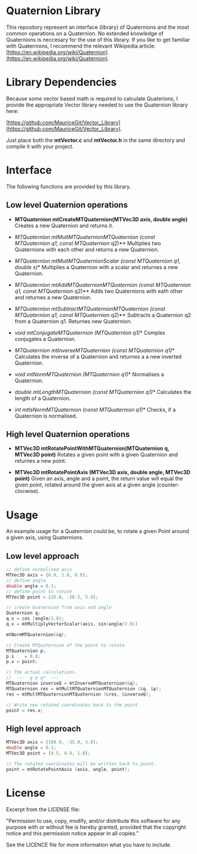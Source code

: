 # Quaternion Library

This repository represent an interface (library) of Quaternions and the most common operations on a Quaternion.
No extended knowledge of Quaternions is neccesary for the use of this library. If you like to get familiar with Quaternions,
I recommend the relevant Wikipedia article: [https://en.wikipedia.org/wiki/Quaternion](https://en.wikipedia.org/wiki/Quaternion).

# Library Dependencies

Because some vector based math is required to calculate Quaterions, I provide the appropriate Vector library needed to use the Quaternion library here:

[https://github.com/MauriceGit/Vector_Library](https://github.com/MauriceGit/Vector_Library).

Just place both the **mtVector.c** and **mtVector.h** in the same directory and compile it with your project.

# Interface

The following functions are provided by this library.

## Low level Quaternion operations

* **MTQuaternion mtCreateMTQuaternion(MTVec3D axis, double angle)**
    Creates a new Quaternion and returns it.

* **MTQuaternion mtMultMTQuaternionMTQuaternion (const MTQuaternion* q1, const MTQuaternion* q2)**
    Multiplies two Quaternions with each other and returns a new Quaternion.

* **MTQuaternion mtMultMTQuaternionScalar (const MTQuaternion* q1, double s)**
    Multiplies a Quaternion with a scalar and returnes a new Quaternion.

* **MTQuaternion mtAddMTQuaternionMTQuaternion (const MTQuaternion* q1, const MTQuaternion* q2)**
    Adds two Quaternions with eath other and returnes a new Quaternion.

* **MTQuaternion mtSubtractMTQuaternionMTQuaternion (const MTQuaternion* q1, const MTQuaternion* q2)**
    Subtracts a Quaternion q2 from a Quaternion q1. Returnes new Quaternion.

* **void mtConjugateMTQuaternion (MTQuaternion* q1)**
    Complex conjugates a Quaternion.

* **MTQuaternion mtInverseMTQuaternion (const MTQuaternion* q1)**
    Calculates the inverse of a Quaternion and returnes a a new inverted Quaternion.

* **void mtNormMTQuaternion (MTQuaternion* q1)**
    Normalises a Quaternion.

* **double mtLengthMTQuaternion (const MTQuaternion* q1)**
    Calculates the length of a Quaternion.

* **int mtIsNormMTQuaternion (const MTQuaternion* q1)**
    Checks, if a Quaternion is normalised.

## High level Quaternion operations

* **MTVec3D mtRotatePointWithMTQuaternion(MTQuaternion q, MTVec3D point)**
    Rotates a given point with a given Quaternion and returnes a new point.

* **MTVec3D mtRotatePointAxis (MTVec3D axis, double angle, MTVec3D point)**
    Given an axis, angle and a point, the return value will equal the given point, rotated around the given axis at a given angle (counter-clocwise).

# Usage

An example usage for a Quaternion could be, to rotate a given Point around a given axis, using Quaternions.

## Low level approach

```c
// define normalised axis
MTVec3D axis = {0.0, 1.0, 0.0};
// define angle
double angle = 0.1;
// define point to rotate
MTVec3D point = {35.0, -28.3, 5.9};

// create Quaternion from axis and angle
Quaternion q;
q.s = cos (angle/2.0);
q.v = mtMultiplyVectorScalar(axis, sin(angle/2.0))

mtNormMTQuaternion(&q);

// Create MTQuaternion of the point to rotate
MTQuaternion p;
p.s    = 0.0;
p.v = point;

// The actual calculations.
//  ---  q p q*  ---
MTQuaternion inverseQ = mtInverseMTQuaternion(&q);
MTQuaternion res = mtMultMTQuaternionMTQuaternion (&q, &p);
res = mtMultMTQuaternionMTQuaternion (&res, &inverseQ);

// Write new rotated coordinates back to the point
point = res.v;

```

## High level approach

```c
MTVec3D axis = {100.9, -35.0, 3.0};
double angle = 0.1;
MTVec3D point = {0.5, 4.9, 1.0};

// The rotated coordinates will be written back to point.
point = mtRotatePointAxis (axis, angle, point);
```

# License

Excerpt from the LICENSE file:

"Permission to use, copy, modify, and/or distribute this software for any
purpose with or without fee is hereby granted, provided that the
copyright notice and this permission notice appear in all copies."

See the LICENCE file for more information what you have to include.
